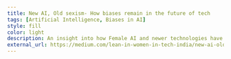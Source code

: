 ```yaml
---
title: New AI, Old sexism- How biases remain in the future of tech
tags: [Artificial Intelligence, Biases in AI]
style: fill
color: light
description: An insight into how Female AI and newer technologies have inherent sexism 
external_url: https://medium.com/lean-in-women-in-tech-india/new-ai-old-sexism-how-biases-remain-in-the-future-of-technology-7c53fd88c110
---
```


